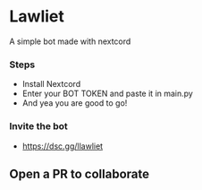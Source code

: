 # Lawliet
A simple bot made with nextcord 

### Steps

- Install Nextcord 
- Enter your BOT TOKEN and paste it in main.py
- And yea you are good to go!

### Invite the bot
 
 - https://dsc.gg/llawliet

## Open a PR to collaborate
